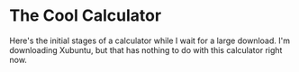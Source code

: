# The Cool Calculator
Here's the initial stages of a calculator while I wait for a large download. 
I'm downloading Xubuntu, but that has nothing to do with this calculator right now.

